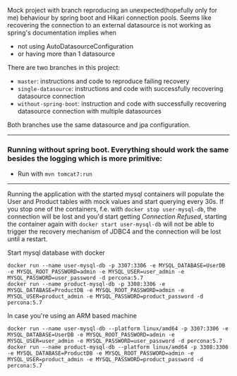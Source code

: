 Mock project with branch reproducing an unexpected(hopefully only for me) behaviour by spring boot and Hikari connection pools.
Seems like recovering the connection to an external datasource is not working as spring's documentation implies when 
- not using AutoDatasourceConfiguration
- or having more than 1 datasource

There are two branches in this project:
- `master`: instructions and code to reproduce failing recovery
- `single-datasource`: instructions and code with successfully recovering datasource connection
- `without-spring-boot`: instruction and code with successfully recovering datasource connection with multiple datasources

Both branches use the same datasource and jpa configuration.

---

### Running without spring boot. Everything should work the same besides the logging which is more primitive:
- Run with `mvn tomcat7:run`

---

Running the application with the started mysql containers will populate the User and Product tables with mock values and start querying every 30s.
If you stop one of the containers, f.e. with `docker stop user-mysql-db`, the connection will be lost and you'd start getting *Connection Refused*, starting the container again with `docker start user-mysql-db` will not be able to trigger the recovery mechanism of JDBC4 and the connection will be lost until a restart.

Start mysql database with docker
```
docker run --name user-mysql-db -p 3307:3306 -e MYSQL_DATABASE=UserDB -e MYSQL_ROOT_PASSWORD=admin -e MYSQL_USER=user_admin -e MYSQL_PASSWORD=user_password -d percona:5.7
docker run --name product-mysql-db -p 3308:3306 -e MYSQL_DATABASE=ProductDB -e MYSQL_ROOT_PASSWORD=admin -e MYSQL_USER=product_admin -e MYSQL_PASSWORD=product_password -d percona:5.7
```

In case you're using an ARM based machine 
```
docker run --name user-mysql-db --platform linux/amd64 -p 3307:3306 -e MYSQL_DATABASE=UserDB -e MYSQL_ROOT_PASSWORD=admin -e MYSQL_USER=user_admin -e MYSQL_PASSWORD=user_password -d percona:5.7
docker run --name product-mysql-db --platform linux/amd64 -p 3308:3306 -e MYSQL_DATABASE=ProductDB -e MYSQL_ROOT_PASSWORD=admin -e MYSQL_USER=product_admin -e MYSQL_PASSWORD=product_password -d percona:5.7
```